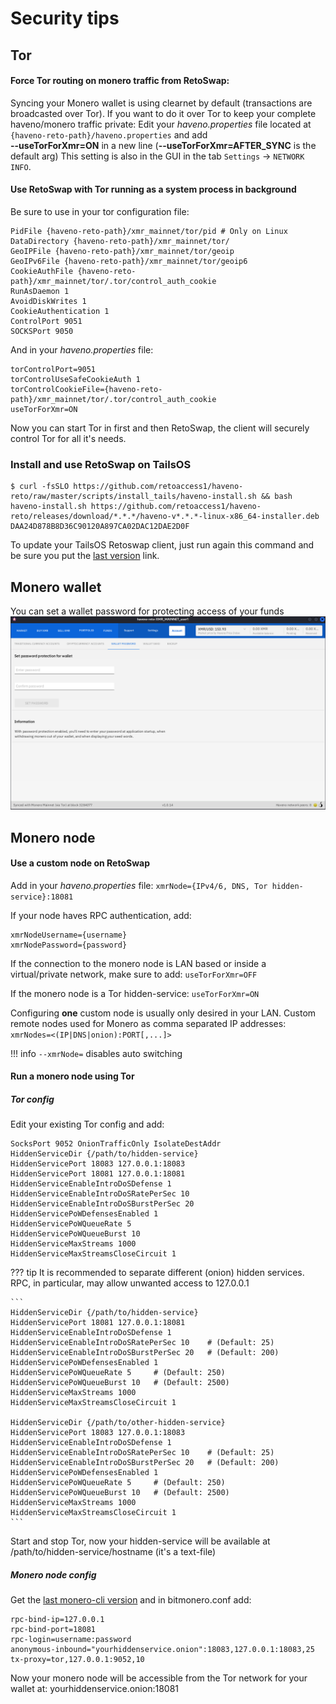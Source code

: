 # Security tips

## Tor

#### Force Tor routing on monero traffic from RetoSwap:

Syncing your Monero wallet is using clearnet by default (transactions are broadcasted over Tor). If you want to do it over Tor to keep your complete haveno/monero traffic private:
Edit your *haveno.properties* file located at `{haveno-reto-path}/haveno.properties` and add<br>
**--useTorForXmr=ON** in a new line (**--useTorForXmr=AFTER_SYNC** is the default arg)
This setting is also in the GUI in the tab `Settings` -> `NETWORK INFO`.

#### Use RetoSwap with Tor running as a system process in background

Be sure to use in your tor configuration file:

```
PidFile {haveno-reto-path}/xmr_mainnet/tor/pid # Only on Linux
DataDirectory {haveno-reto-path}/xmr_mainnet/tor/
GeoIPFile {haveno-reto-path}/xmr_mainnet/tor/geoip
GeoIPv6File {haveno-reto-path}/xmr_mainnet/tor/geoip6
CookieAuthFile {haveno-reto-path}/xmr_mainnet/tor/.tor/control_auth_cookie
RunAsDaemon 1
AvoidDiskWrites 1
CookieAuthentication 1
ControlPort 9051
SOCKSPort 9050
```

And in your *haveno.properties* file:

```
torControlPort=9051
torControlUseSafeCookieAuth 1
torControlCookieFile={haveno-reto-path}/xmr_mainnet/tor/.tor/control_auth_cookie
useTorForXmr=ON
```

Now you can start Tor in first and then RetoSwap, the client will securely control Tor for all it's needs.

### Install and use RetoSwap on TailsOS

```
$ curl -fsSLO https://github.com/retoaccess1/haveno-reto/raw/master/scripts/install_tails/haveno-install.sh && bash haveno-install.sh https://github.com/retoaccess1/haveno-reto/releases/download/*.*.*/haveno-v*.*.*-linux-x86_64-installer.deb DAA24D878B8D36C90120A897CA02DAC12DAE2D0F
```

To update your TailsOS Retoswap client, just run again this command and be sure you put the [last version](https://github.com/retoaccess1/haveno-reto/releases/latest) link.

## Monero wallet

You can set a wallet password for protecting access of your funds
![Image](../resources/img/haveno-ui/password_wallet.png)

## Monero node

#### Use a custom node on RetoSwap

Add in your *haveno.properties* file:
`xmrNode={IPv4/6, DNS, Tor hidden-service}:18081`

If your node haves RPC authentication, add:
```
xmrNodeUsername={username}
xmrNodePassword={password}
```

If the connection to the monero node is LAN based or inside a virtual/private network, make sure to add:
`useTorForXmr=OFF`

If the monero node is a Tor hidden-service:
`useTorForXmr=ON`

Configuring **one** custom node is usually only desired in your LAN. Custom remote nodes used for Monero as comma separated IP addresses:
`xmrNodes=<(IP|DNS|onion):PORT[,...]>`

!!! info
    `--xmrNode=` disables auto switching

#### Run a monero node using Tor

##### Tor config

Edit your existing Tor config and add:
```
SocksPort 9052 OnionTrafficOnly IsolateDestAddr
HiddenServiceDir {/path/to/hidden-service}
HiddenServicePort 18083 127.0.0.1:18083
HiddenServicePort 18081 127.0.0.1:18081
HiddenServiceEnableIntroDoSDefense 1
HiddenServiceEnableIntroDoSRatePerSec 10
HiddenServiceEnableIntroDoSBurstPerSec 20
HiddenServicePoWDefensesEnabled 1
HiddenServicePoWQueueRate 5
HiddenServicePoWQueueBurst 10
HiddenServiceMaxStreams 1000
HiddenServiceMaxStreamsCloseCircuit 1
```

??? tip
    It is recommended to separate different (onion) hidden services.<br>
    RPC, in particular, may allow unwanted access to 127.0.0.1
    
    ```
    HiddenServiceDir {/path/to/hidden-service}
    HiddenServicePort 18081 127.0.0.1:18081
    HiddenServiceEnableIntroDoSDefense 1
    HiddenServiceEnableIntroDoSRatePerSec 10	# (Default: 25)
    HiddenServiceEnableIntroDoSBurstPerSec 20	# (Default: 200)
    HiddenServicePoWDefensesEnabled 1
    HiddenServicePoWQueueRate 5		# (Default: 250)
    HiddenServicePoWQueueBurst 10	# (Default: 2500)
    HiddenServiceMaxStreams 1000
    HiddenServiceMaxStreamsCloseCircuit 1
    
    HiddenServiceDir {/path/to/other-hidden-service}
    HiddenServicePort 18083 127.0.0.1:18083
    HiddenServiceEnableIntroDoSDefense 1
    HiddenServiceEnableIntroDoSRatePerSec 10	# (Default: 25)
    HiddenServiceEnableIntroDoSBurstPerSec 20	# (Default: 200)
    HiddenServicePoWDefensesEnabled 1
    HiddenServicePoWQueueRate 5		# (Default: 250)
    HiddenServicePoWQueueBurst 10	# (Default: 2500)
    HiddenServiceMaxStreams 1000
    HiddenServiceMaxStreamsCloseCircuit 1
    ```

Start and stop Tor, now your hidden-service will be available at /path/to/hidden-service/hostname (it's a text-file)

##### Monero node config

Get the [last monero-cli version](https://www.getmonero.org/downloads/) and in bitmonero.conf add:
```
rpc-bind-ip=127.0.0.1
rpc-bind-port=18081
rpc-login=username:password
anonymous-inbound="yourhiddenservice.onion":18083,127.0.0.1:18083,25
tx-proxy=tor,127.0.0.1:9052,10
```
Now your monero node will be accessible from the Tor network for your wallet at: yourhiddenservice.onion:18081
